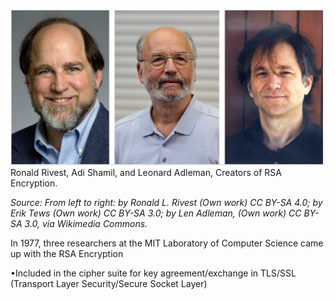 


![.guides/img/RivestShamirAdleman](.guides/img/RivestShamirAdleman.PNG)
 Ronald Rivest, Adi Shamil, and Leonard Adleman, Creators of RSA Encryption.
 
*Source: From left to right: by Ronald L. Rivest (Own work) CC BY-SA 4.0; by Erik Tews (Own work) CC BY-SA 3.0; by Len Adleman, (Own work) CC BY- SA 3.0, via Wikimedia Commons.*
 

In 1977, three researchers at the MIT Laboratory of Computer Science came up with the RSA Encryption 

•Included in the cipher suite for key agreement/exchange in TLS/SSL (Transport Layer Security/Secure Socket Layer)



